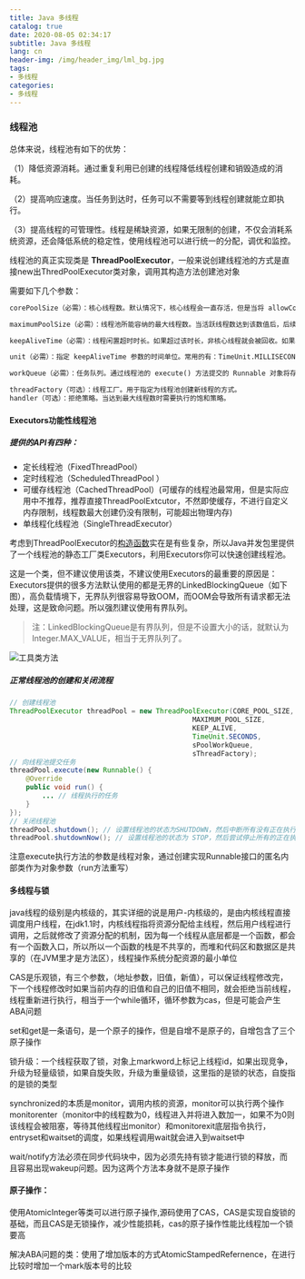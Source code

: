 ```yaml
---
title: Java 多线程
catalog: true
date: 2020-08-05 02:34:17
subtitle: Java 多线程
lang: cn
header-img: /img/header_img/lml_bg.jpg
tags:
- 多线程
categories:
- 多线程
---
```


### 线程池

总体来说，线程池有如下的优势：

（1）降低资源消耗。通过重复利用已创建的线程降低线程创建和销毁造成的消耗。

（2）提高响应速度。当任务到达时，任务可以不需要等到线程创建就能立即执行。

（3）提高线程的可管理性。线程是稀缺资源，如果无限制的创建，不仅会消耗系统资源，还会降低系统的稳定性，使用线程池可以进行统一的分配，调优和监控。

线程池的真正实现类是 **ThreadPoolExecutor**，一般来说创建线程池的方式是直接new出ThredPoolExecutor类对象，调用其构造方法创建池对象

需要如下几个参数：

```txt
corePoolSize（必需）：核心线程数。默认情况下，核心线程会一直存活，但是当将 allowCoreThreadTimeout 设置为 true 时，核心线程也会超时回收。

maximumPoolSize（必需）：线程池所能容纳的最大线程数。当活跃线程数达到该数值后，后续的新任务将会阻塞。

keepAliveTime（必需）：线程闲置超时时长。如果超过该时长，非核心线程就会被回收。如果将 allowCoreThreadTimeout 设置为 true 时，核心线程也会超时回收。

unit（必需）：指定 keepAliveTime 参数的时间单位。常用的有：TimeUnit.MILLISECONDS（毫秒）、TimeUnit.SECONDS（秒）、TimeUnit.MINUTES（分）。

workQueue（必需）：任务队列。通过线程池的 execute() 方法提交的 Runnable 对象将存储在该参数中。其采用阻塞队列实现。

threadFactory（可选）：线程工厂。用于指定为线程池创建新线程的方式。
handler（可选）：拒绝策略。当达到最大线程数时需要执行的饱和策略。

```





#### Executors功能性线程池

##### 提供的API有四种：

- 定长线程池（FixedThreadPool）
- 定时线程池（ScheduledThreadPool ）
- 可缓存线程池（CachedThreadPool）(可缓存的线程池最常用，但是实际应用中不推荐，推荐直接ThreadPoolExtcutor，不然即使缓存，不进行自定义内存限制，线程数最大创建仍没有限制，可能超出物理内存)
- 单线程化线程池（SingleThreadExecutor）

考虑到ThreadPoolExecutor的[构造函数](https://so.csdn.net/so/search?q=构造函数&spm=1001.2101.3001.7020)实在是有些复杂，所以Java并发包里提供了一个线程池的静态工厂类Executors，利用Executors你可以快速创建线程池。

这是一个类，但不建议使用该类，不建议使用Executors的最重要的原因是：Executors提供的很多方法默认使用的都是无界的LinkedBlockingQueue（如下图），高负载情境下，无界队列很容易导致OOM，而OOM会导致所有请求都无法处理，这是致命问题。所以强烈建议使用有界队列。

> 注：LinkedBlockingQueue是有界队列，但是不设置大小的话，就默认为Integer.MAX_VALUE，相当于无界队列了。



![工具类方法](https://img-blog.csdnimg.cn/20200319153306281.png?x-oss-process=image/watermark,type_ZmFuZ3poZW5naGVpdGk,shadow_10,text_aHR0cHM6Ly9ibG9nLmNzZG4ubmV0L0hlbnJ5X0xpbl9XaW5k,size_16,color_FFFFFF,t_70)

##### 正常线程池的创建和关闭流程

```java
// 创建线程池
ThreadPoolExecutor threadPool = new ThreadPoolExecutor(CORE_POOL_SIZE,
                                             MAXIMUM_POOL_SIZE,
                                             KEEP_ALIVE,
                                             TimeUnit.SECONDS,
                                             sPoolWorkQueue,
                                             sThreadFactory);
// 向线程池提交任务
threadPool.execute(new Runnable() {
    @Override
    public void run() {
        ... // 线程执行的任务
    }
});
// 关闭线程池
threadPool.shutdown(); // 设置线程池的状态为SHUTDOWN，然后中断所有没有正在执行任务的线程
threadPool.shutdownNow(); // 设置线程池的状态为 STOP，然后尝试停止所有的正在执行或暂停任务的线程，并返回等待执行任务的列表
```

注意execute执行方法的参数是线程对象，通过创建实现Runnable接口的匿名内部类作为对象参数（run方法重写）



#### 多线程与锁

java线程的级别是内核级的，其实详细的说是用户-内核级的，是由内核线程直接调度用户线程，在jdk1.1时，内核线程指将资源分配给主线程，然后用户线程进行调用，之后就修改了资源分配的机制，因为每一个线程从底层都是一个函数，都会有一个函数入口，所以所以一个函数的栈是不共享的，而堆和代码区和数据区是共享的（在JVM里才是方法区），线程操作系统分配资源的最小单位

CAS是乐观锁，有三个参数，（地址参数，旧值，新值），可以保证线程修改完，下一个线程修改时如果当前内存的旧值和自己的旧值不相同，就会拒绝当前线程，线程重新进行执行，相当于一个while循环，循环参数为cas，但是可能会产生ABA问题

set和get是一条语句，是一个原子的操作，但是自增不是原子的，自增包含了三个原子操作

锁升级：一个线程获取了锁，对象上markword上标记上线程id，如果出现竞争，升级为轻量级锁，如果自旋失败，升级为重量级锁，这里指的是锁的状态，自旋指的是锁的类型

synchronized的本质是monitor，调用内核的资源，monitor可以执行两个操作monitorenter（monitor中的线程数为0，线程进入并将进入数加一，如果不为0则该线程会被阻塞，等待其他线程出monitor）和monitorexit底层指令执行，entryset和waitset的调度，如果线程调用wait就会进入到waitset中

wait/notify方法必须在同步代码块中，因为必须先持有锁才能进行锁的释放，而且容易出现wakeup问题。因为这两个方法本身就不是原子操作

#### 原子操作：

使用AtomicInteger等类可以进行原子操作,源码使用了CAS，CAS是实现自旋锁的基础，而且CAS是无锁操作，减少性能损耗，cas的原子操作性能比线程加一个锁要高

解决ABA问题的类：使用了增加版本的方式AtomicStampedRefernence，在进行比较时增加一个mark版本号的比较

